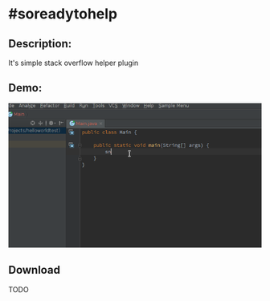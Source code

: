 # #soreadytohelp

## Description:

It's simple stack overflow helper plugin

## Demo:

![Demo](screencasts/screencast_1.gif)

## Download

TODO
